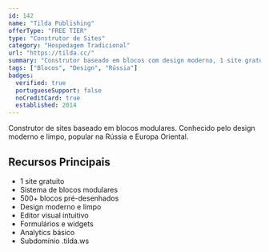 ```yaml
---
id: 142
name: "Tilda Publishing"
offerType: "FREE TIER"
type: "Construtor de Sites"
category: "Hospedagem Tradicional"
url: "https://tilda.cc/"
summary: "Construtor baseado em blocos com design moderno, 1 site gratuito."
tags: ["Blocos", "Design", "Rússia"]
badges:
  verified: true
  portugueseSupport: false
  noCreditCard: true
  established: 2014
---
```


Construtor de sites baseado em blocos modulares. Conhecido pelo design moderno e limpo, popular na Rússia e Europa Oriental.

## Recursos Principais

- 1 site gratuito
- Sistema de blocos modulares
- 500+ blocos pré-desenhados
- Design moderno e limpo
- Editor visual intuitivo
- Formulários e widgets
- Analytics básico
- Subdomínio .tilda.ws
